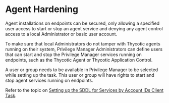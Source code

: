 [title]: # (Agent Hardening)
[tags]: # (endpoint,installation,registration)
[priority]: # (1620)
# Agent Hardening

Agent installations on endpoints can be secured, only allowing a specified user access to start or stop an agent service and denying any agent control access to a local Administrator or basic user account.

To make sure that local Administrators do not tamper with Thycotic agents running on their system, Privilege Manager Administrators can define users that can start and stop the Privilege Manager services running on endpoints, such as the Thycotic Agent or Thycotic Application Control.

A user or group needs to be available in Privilege Manager to be selected while setting up the task. This user or group will have rights to start and stop agent services running on endpoints.

Refer to the topic on [Setting up the SDDL for Services by Account IDs Client Task](../../tasks/sddl-client.md).
